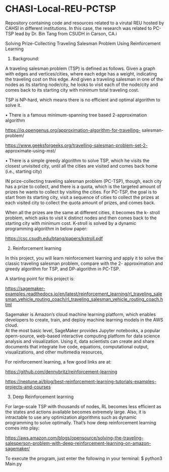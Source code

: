 # CHASI-Local-REU-PCTSP
Repository containing code and resources related to a virutal REU hosted by CAHSI in different institutions. In this case, the research was related to PC-TSP lead by Dr. Bin Tang from CSUDH in Carson, CA.i

Solving Prize-Collecting Traveling Salesman Problem Using Reinforcement 
Learning 
 
1.  Background: 
 
A traveling salesman problem (TSP) is defined as follows. Given a graph 
with edges and vertices/cities, where each edge has a weight, 
indicating the traveling cost on this edge. And given a traveling 
salesman in one of the nodes as its starting node/city, he looks to 
visit each of the node/city and comes back to its starting city with 
minimum total traveling cost.  
 
TSP is NP-hard, which means there is no efficient and optimal algorithm 
to solve it.  
 
• There is a famous minimum-spanning tree based 2-approximation 
algorithm  
 
https://iq.opengenus.org/approximation-algorithm-for-travelling-
salesman-problem/ 
 
https://www.geeksforgeeks.org/travelling-salesman-problem-set-2-
approximate-using-mst/ 
 
• There is a simple greedy algorithm to solve TSP, which he visits 
the closest unvisited city, until all the cities are visited and 
comes back home (i.e., starting city) 
 
 
IN prize-collecting traveling salesman problem (PC-TSP), though, each 
city has a prize to collect, and there is a quota, which is the 
targeted amount of prizes he wants to collect by visiting the cities. 
For PC-TSP, the goal is to start from its starting city, visit a 
sequence of cities to collect the prizes at each visited city to 
collect the quota amount of prizes, and comes back. 
 
When all the prizes are the same at different cities, it becomes the k-
stroll problem, which asks to visit k distinct nodes and then comes 
back to the starting city with minimum cost. K-stroll is solved by a 
dynamic programming algorithm in below paper: 
 
https://csc.csudh.edu/btang/papers/kstroll.pdf 
 
2. Reinforcement learning 
 
In this project, you will learn reinforcement learning and apply it to 
solve the classic traveling salesman problem, compare with the 2-
approximation and greedy algorithm for TSP, and DP-algorithm in PC-TSP. 
 
 A starting point for this project is: 
 
https://sagemaker-examples.readthedocs.io/en/latest/reinforcement_learning/rl_traveling_salesman_vehicle_routing_coach/rl_traveling_salesman_vehicle_routing_coach.html 
 
Sagemaker is Amazon’s cloud machine learning platform, which enables 
developers to create, train, and deploy machine learning models in the 
AWS cloud.  
At the most basic level, SageMaker provides Jupyter notebooks, a 
popular opern-source, web-based interactive computing platform for data 
science analysis and visualization. Using it, data scientists can 
create and share documents that integrate live code, equations, 
computational output, visualizations, and other multimedia resources, 
 
For reinforcement learning, a few good links are at: 
 
https://github.com/dennybritz/reinforcement-learning 
 
https://neptune.ai/blog/best-reinforcement-learning-tutorials-examples-projects-and-courses 
 
 
3. Deep Reinforcement learning 
 
For large-scale TSP with thousands of nodes, RL becomes less efficient as the states and 
actions available becomes extremely large. Also, it is intractable to use any optimization 
algorithms such as dynamic programming to solve optimally. That’s how deep 
reinforcement learning comes into play:  
 
https://aws.amazon.com/blogs/opensource/solving-the-traveling-salesperson-problem-with-deep-reinforcement-learning-on-amazon-sagemaker/ 
 
To execute the program, just enter the following in your terminal:  $ python3 Main.py
